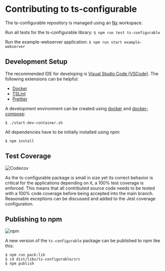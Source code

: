 # Contributing to ts-configurable

The ts-configurable repository is managed using an [Nx](https://nx.dev/getting-started/what-is-nx) workspace.

Run all tests for the ts-configurable library:
`$ npm run test ts-configurable`

Run the example-webserver application:
`$ npm run start example-webserver`

## Development Setup

The recommended IDE for developing is [Visual Studio Code (VSCode)](https://code.visualstudio.com/). The following extensions can be helpful:

- [Docker](https://marketplace.visualstudio.com/items?itemName=PeterJausovec.vscode-docker)
- [TSLint](https://marketplace.visualstudio.com/items?itemName=ms-vscode.vscode-typescript-tslint-plugin)
- [Prettier](https://marketplace.visualstudio.com/items?itemName=esbenp.prettier-vscode)

A development environment can be created using [docker](https://www.docker.com/get-started) and [docker-compose](https://docs.docker.com/compose/install/):

```
$ ./start-dev-container.sh
```

All dependencies have to be initially installed using npm:

```
$ npm install
```

## Test Coverage

![Codecov](https://img.shields.io/codecov/c/gh/derbenoo/ts-configurable.svg)

As the ts-configurable package is small in size yet its correct behavior is critical for the applications depending on it, a 100% test coverage is enforced. This means that all contributed source code needs to be tested with a 100% code coverage before being accepted into the main branch. Reasonable exceptions can be discussed and added to the Jest coverage configuration.

## Publishing to npm

![npm](https://img.shields.io/npm/v/ts-configurable.svg?color=007acc)

A new version of the `ts-configurable` package can be published to npm like this:

```
$ npm run pack:lib
$ cd dist/libs/ts-configurable/src
$ npm publish
```
